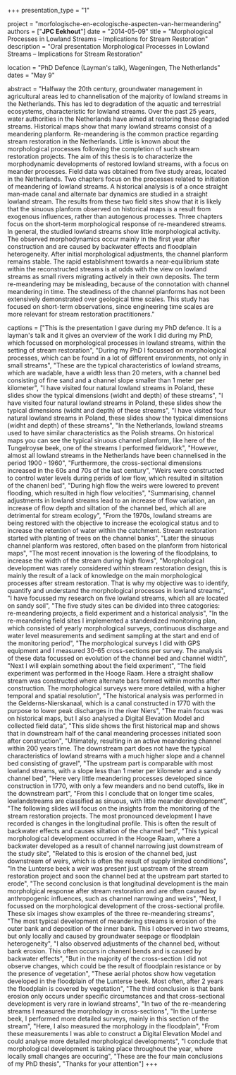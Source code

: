 +++
presentation_type = "1"

project = "morfologische-en-ecologische-aspecten-van-hermeandering"
authors = ["**JPC Eekhout**"]
date = "2014-05-09"
title = "Morphological Processes in Lowland Streams – Implications for Stream Restoration"
description = "Oral presentation Morphological Processes in Lowland Streams – Implications for Stream Restoration"

location = "PhD Defence (Layman's talk), Wageningen, The Netherlands"
dates = "May 9"

abstract = "Halfway the 20th century, groundwater management in agricultural areas led to channelisation of the majority of lowland streams in the Netherlands. This has led to degradation of the aquatic and terrestrial ecosystems, characteristic for lowland streams. Over the past 25 years, water authorities in the Netherlands have aimed at restoring these degraded streams. Historical maps show that many lowland streams consist of a meandering planform. Re-meandering is the common practice regarding stream restoration in the Netherlands. Little is known about the morphological processes following the completion of such stream restoration projects. The aim of this thesis is to characterize the morphodynamic developments of restored lowland streams, with a focus on meander processes. Field data was obtained from five study areas, located in the Netherlands. Two chapters focus on the processes related to initiation of meandering of lowland streams. A historical analysis is of a once straight man-made canal and alternate bar dynamics are studied in a straight lowland stream. The results from these two field sites show that it is likely that the sinuous planform observed on historical maps is a result from exogenous influences, rather than autogenous processes. Three chapters focus on the short-term morphological response of re-meandered streams. In general, the studied lowland streams show little morphological activity. The observed morphodynamics occur mainly in the first year after construction and are caused by backwater effects and floodplain heterogeneity. After initial morphological adjustments, the channel planform remains stable. The rapid establishment towards a near-equilibrium state within the reconstructed streams is at odds with the view on lowland streams as small rivers migrating actively in their own deposits. The term re-meandering may be misleading, because of the connotation with channel meandering in time. The steadiness of the channel planforms has not been extensively demonstrated over geological time scales. This study has focused on short-term observations, since engineering time scales are more relevant for stream restoration practitioners."

captions = ["This is the presentation I gave during my PhD defence. It is a layman's talk and it gives an overview of the work I did during my PhD, which focussed on morphological processes in lowland streams, within the setting of stream restoration", 
"During my PhD I focussed on morphological processes, which can be found in a lot of different environments, not only in small streams", 
"These are the typical characteristics of lowland streams, which are wadable, have a width less than 20 meters, with a channel bed consisting of fine sand and a channel slope smaller than 1 meter per kilometer",
"I have visited four natural lowland streams in Poland, these slides show the typical dimensions (widht and depth) of these streams", 
"I have visited four natural lowland streams in Poland, these slides show the typical dimensions (widht and depth) of these streams", 
"I have visited four natural lowland streams in Poland, these slides show the typical dimensions (widht and depth) of these streams", 
"In the Netherlands, lowland streams used to have similar characteristics as the Polish streams. On historical maps you can see the typical sinuous channel planform, like here of the Tungelroyse beek, one of the streams I performed fieldwork", 
"However, almost all lowland streams in the Netherlands have been channelised in the period 1900 - 1960", 
"Furthermore, the cross-sectional dimensions increased in the 60s and 70s of the last century", 
"Weirs were constructed to control water levels during perids of low flow, which resulted in siltation of the chanenl bed", 
"During high flow the weirs were lowered to prevent flooding, which resulted in high flow velocities", 
"Summarising, channel adjustments in lowland streams lead to an increase of flow variation, an increase of flow depth and siltation of the channel bed, which all are detrimental for stream ecology", 
"From the 1970s, lowland streams are being restored with the objective to increase the ecological status and to increase the retention of water within the catchment. Stream restoration started with planting of trees on the channel banks", 
"Later the sinuous channel planform was restored, often based on the planform from historical maps", 
"The most recent innovation is the lowering of the floodplains, to increase the width of the stream during high flows", 
"Morphological development was rarely considered within stream restoration design, this is mainly the result of a lack of knowledge on the main morphological processes after stream restoration. That is why my objective was to identify, quantify and understand the morphological processes in lowland streams", 
"I have focussed my research on five lowland streams, which all are located on sandy soil", 
"The five study sites can be divided into three catogories: re-meandering projects, a field experiment and a historical analysis", 
"In the re-meandering field sites I implemented a standerdized monitoring plan, which consisted of yearly morphological surveys, continuous discharge and water level measurements and sediment sampling at the start and end of the monitoring period", 
"The morphological surveys I did with GPS equipment and I measured 30-65 cross-sections per survey. The analysis of these data focussed on evolution of the channel bed and channel width", 
"Next I will explain something about the field experiment",
"The field experiment was performed in the Hooge Raam. Here a straight shallow stream was constructed where alternate bars formed within months after construction. The morphological surveys were more detailed, with a higher temporal and spatial resolution", 
"The historical analysis was performed in the Gelderns-Nierskanaal, which is a canal constructed in 1770 with the purpose to lower peak discharges in the river Niers", 
"The main focus was on historical maps, but I also analysed a Digital Elevation Model and collected field data", 
"This slide shows the first historical map and shows that in downstream half of the canal meandering processes initiated soon after construction", 
"Ultimately, resulting in an active meandering channel within 200 years time. The downstream part does not have the typical characteristics of lowland streams with a much higher slope and a channel bed consisting of gravel", 
"The upstream part is comparable with most lowland streams, with a slope less than 1 meter per kilometer and a sandy channel bed", 
"Here very little meandering processes developed since construction in 1770, with only a few meanders and no bend cutoffs, like in the downstream part",
"From this I conclude that on longer time scales, lowlandstreams are classified as sinuous, with little meander development", 
"The following slides will focus on the insights from the monitoring of the stream restoration projects. The most pronounced development I have recorded is changes in the longitudinal profile. This is often the result of backwater effects and causes siltation of the channel bed", 
"This typical morphological development occurred in the Hooge Raam, where a backwater developed as a result of channel narrowing just downstream of the study site", 
"Related to this is erosion of the channel bed, just downstream of weirs, which is often the result of supply limited conditions", 
"In the Lunterse beek a weir was present just upstream of the stream restoration project and soon the channel bed at the upstream part started to erode", 
"The second conclusion is that longitudinal development is the main morpholgical response after stream restoration and are often caused by anthropogenic influences, such as channel narrowing and weirs", 
"Next, I focussed on the morphological development of the cross-sectional profile. These six images show examples of the three re-meandering streams", 
"The most typical development of meandering streams is  erosion of the outer bank and deposition of the inner bank. This I observed in two streams, but only locally and caused by groundwater seepage or floodplain heterogeneity", 
"I also observed adjustments of the channel bed, without bank erosion. This often occurs in chanenl bends and is caused by backwater effects", 
"But in the majority of the cross-section I did not observe changes, which could be the result of floodplain resistance or by the presence of vegetation", 
"These aerial photos show how vegetation developed in the floodplain of the Lunterse beek. Most often, after 2 years the floodplain is covered by vegetation", 
"The third conclusion is that bank erosion only occurs under specific circumstances and that cross-sectional development is very rare in lowland streams", 
"In two of the re-meandering streams I measured the morphology in cross-sections", 
"In the Lunterse beek, I performed more detailed surveys, mainly in this section of the stream", 
"Here, I also measured the morphology in the floodplain", 
"From these measurements I was able to construct a Digital Elevation Model and could analyse more detailed morphological developments", 
"I conclude that morphological development is taking place throughout the year, where locally small changes are occuring", 
"These are the four main conclusions of my PhD thesis", 
"Thanks for your attention"]
+++